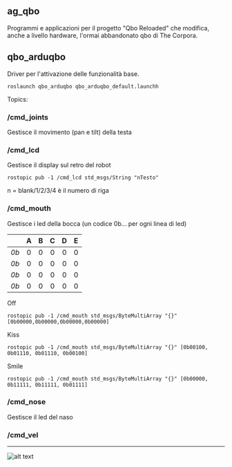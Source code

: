 ## ag_qbo
Programmi e applicazioni per il progetto "Qbo Reloaded" che modifica, anche a livello hardware, l'ormai abbandonato qbo di The Corpora.

## qbo_arduqbo       
Driver per l'attivazione delle funzionalità base.
```
roslaunch qbo_arduqbo qbo_arduqbo_default.launchh
```
Topics:
### /cmd_joints
Gestisce il movimento (pan e tilt) della testa
### /cmd_lcd
Gestisce il display sul retro del robot

```
rostopic pub -1 /cmd_lcd std_msgs/String "nTesto"
```
n = blank/1/2/3/4 è il numero di riga


### /cmd_mouth
Gestisce i led della bocca (un codice 0b... per ogni linea di led)

|  | A | B | C | D | E |
| :---: | :---: | :---: | :---: | :---: | :---: |
| *0b* | 0 | 0 | 0 | 0 | 0 |
| *0b* | 0 | 0 | 0 | 0 | 0 |
| *0b* | 0 | 0 | 0 | 0 | 0 |
| *0b* | 0 | 0 | 0 | 0 | 0 |

Off  
```
rostopic pub -1 /cmd_mouth std_msgs/ByteMultiArray "{}" [0b00000,0b00000,0b00000,0b00000]
```
Kiss
```
rostopic pub -1 /cmd_mouth std_msgs/ByteMultiArray "{}" [0b00100, 0b01110, 0b01110, 0b00100]
```
Smile
```
rostopic pub -1 /cmd_mouth std_msgs/ByteMultiArray "{}" [0b00000, 0b11111, 0b11111, 0b01111]
```

### /cmd_nose
Gestisce il led del naso
### /cmd_vel

___
![alt text](https://gavazzionline.files.wordpress.com/2014/01/img_6916.jpg?w=300)
